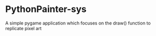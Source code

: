 # PythonPainter-sys
A simple pygame application which focuses on the draw() function to replicate pixel art
